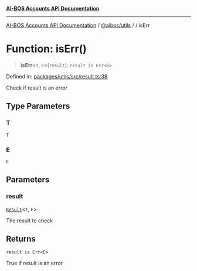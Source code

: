 [**AI-BOS Accounts API Documentation**](../../../README.md)

***

[AI-BOS Accounts API Documentation](../../../README.md) / [@aibos/utils](../README.md) / [](../README.md) / isErr

# Function: isErr()

> **isErr**\<`T`, `E`\>(`result`): `result is Err<E>`

Defined in: [packages/utils/src/result.ts:38](https://github.com/pohlai88/accounts/blob/48103fb36d28b2b9bfb33472b6de2f719773cde9/packages/utils/src/result.ts#L38)

Check if result is an error

## Type Parameters

### T

`T`

### E

`E`

## Parameters

### result

[`Result`](../type-aliases/Result.md)\<`T`, `E`\>

The result to check

## Returns

`result is Err<E>`

True if result is an error
